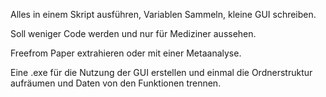 Alles in einem Skript ausführen, Variablen Sammeln, kleine GUI schreiben.

Soll weniger Code werden und nur für Mediziner aussehen.

Freefrom Paper extrahieren oder mit einer Metaanalyse.

Eine .exe für die Nutzung der GUI erstellen und einmal die Ordnerstruktur aufräumen und Daten von den Funktionen trennen.

